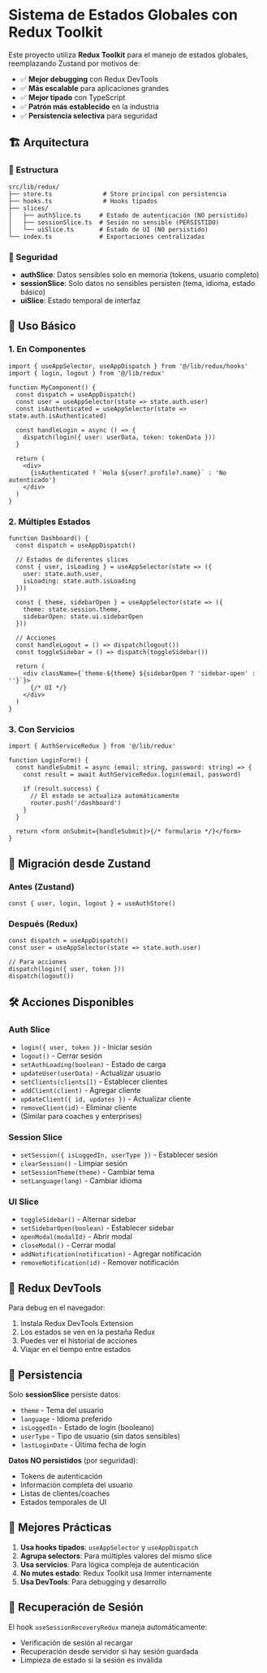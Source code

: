 # Sistema de Estados Globales con Redux Toolkit

Este proyecto utiliza **Redux Toolkit** para el manejo de estados globales, reemplazando Zustand por motivos de:

- ✅ **Mejor debugging** con Redux DevTools
- ✅ **Más escalable** para aplicaciones grandes
- ✅ **Mejor tipado** con TypeScript
- ✅ **Patrón más establecido** en la industria
- ✅ **Persistencia selectiva** para seguridad

## 🏗️ Arquitectura

### 📁 Estructura
```
src/lib/redux/
├── store.ts              # Store principal con persistencia
├── hooks.ts              # Hooks tipados
├── slices/
│   ├── authSlice.ts     # Estado de autenticación (NO persistido)
│   ├── sessionSlice.ts  # Sesión no sensible (PERSISTIDO)
│   └── uiSlice.ts       # Estado de UI (NO persistido)
└── index.ts             # Exportaciones centralizadas
```

### 🔐 Seguridad
- **authSlice**: Datos sensibles solo en memoria (tokens, usuario completo)
- **sessionSlice**: Solo datos no sensibles persisten (tema, idioma, estado básico)
- **uiSlice**: Estado temporal de interfaz

## 🚀 Uso Básico

### 1. En Componentes
```tsx
import { useAppSelector, useAppDispatch } from '@/lib/redux/hooks'
import { login, logout } from '@/lib/redux'

function MyComponent() {
  const dispatch = useAppDispatch()
  const user = useAppSelector(state => state.auth.user)
  const isAuthenticated = useAppSelector(state => state.auth.isAuthenticated)
  
  const handleLogin = async () => {
    dispatch(login({ user: userData, token: tokenData }))
  }
  
  return (
    <div>
      {isAuthenticated ? `Hola ${user?.profile?.name}` : 'No autenticado'}
    </div>
  )
}
```

### 2. Múltiples Estados
```tsx
function Dashboard() {
  const dispatch = useAppDispatch()
  
  // Estados de diferentes slices
  const { user, isLoading } = useAppSelector(state => ({
    user: state.auth.user,
    isLoading: state.auth.isLoading
  }))
  
  const { theme, sidebarOpen } = useAppSelector(state => ({
    theme: state.session.theme,
    sidebarOpen: state.ui.sidebarOpen
  }))
  
  // Acciones
  const handleLogout = () => dispatch(logout())
  const toggleSidebar = () => dispatch(toggleSidebar())
  
  return (
    <div className={`theme-${theme} ${sidebarOpen ? 'sidebar-open' : ''}`}>
      {/* UI */}
    </div>
  )
}
```

### 3. Con Servicios
```tsx
import { AuthServiceRedux } from '@/lib/redux'

function LoginForm() {
  const handleSubmit = async (email: string, password: string) => {
    const result = await AuthServiceRedux.login(email, password)
    
    if (result.success) {
      // El estado se actualiza automáticamente
      router.push('/dashboard')
    }
  }
  
  return <form onSubmit={handleSubmit}>{/* formulario */}</form>
}
```

## 🔄 Migración desde Zustand

### Antes (Zustand)
```tsx
const { user, login, logout } = useAuthStore()
```

### Después (Redux)
```tsx
const dispatch = useAppDispatch()
const user = useAppSelector(state => state.auth.user)

// Para acciones
dispatch(login({ user, token }))
dispatch(logout())
```

## 🛠️ Acciones Disponibles

### Auth Slice
- `login({ user, token })` - Iniciar sesión
- `logout()` - Cerrar sesión
- `setAuthLoading(boolean)` - Estado de carga
- `updateUser(userData)` - Actualizar usuario
- `setClients(clients[])` - Establecer clientes
- `addClient(client)` - Agregar cliente
- `updateClient({ id, updates })` - Actualizar cliente
- `removeClient(id)` - Eliminar cliente
- (Similar para coaches y enterprises)

### Session Slice
- `setSession({ isLoggedIn, userType })` - Establecer sesión
- `clearSession()` - Limpiar sesión
- `setSessionTheme(theme)` - Cambiar tema
- `setLanguage(lang)` - Cambiar idioma

### UI Slice
- `toggleSidebar()` - Alternar sidebar
- `setSidebarOpen(boolean)` - Establecer sidebar
- `openModal(modalId)` - Abrir modal
- `closeModal()` - Cerrar modal
- `addNotification(notification)` - Agregar notificación
- `removeNotification(id)` - Remover notificación

## 🔧 Redux DevTools

Para debug en el navegador:
1. Instala Redux DevTools Extension
2. Los estados se ven en la pestaña Redux
3. Puedes ver el historial de acciones
4. Viajar en el tiempo entre estados

## 📱 Persistencia

Solo **sessionSlice** persiste datos:
- `theme` - Tema del usuario
- `language` - Idioma preferido  
- `isLoggedIn` - Estado de login (booleano)
- `userType` - Tipo de usuario (sin datos sensibles)
- `lastLoginDate` - Última fecha de login

**Datos NO persistidos** (por seguridad):
- Tokens de autenticación
- Información completa del usuario
- Listas de clientes/coaches
- Estados temporales de UI

## 🎯 Mejores Prácticas

1. **Usa hooks tipados**: `useAppSelector` y `useAppDispatch`
2. **Agrupa selectors**: Para múltiples valores del mismo slice
3. **Usa servicios**: Para lógica compleja de autenticación
4. **No mutes estado**: Redux Toolkit usa Immer internamente
5. **Usa DevTools**: Para debugging y desarrollo

## 🔄 Recuperación de Sesión

El hook `useSessionRecoveryRedux` maneja automáticamente:
- Verificación de sesión al recargar
- Recuperación desde servidor si hay sesión guardada
- Limpieza de estado si la sesión es inválida 
